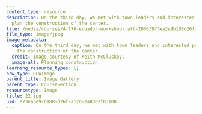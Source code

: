 ```yaml
---
content_type: resource
description: On the third day, we met with town leaders and interested people, to
  plan the construction of the center.
file: /media/courses/4-170-ecuador-workshop-fall-2006/873ea3e9b108d26fa12d2a8d02f63108_22.jpg
file_type: image/jpeg
image_metadata:
  caption: On the third day, we met with town leaders and interested people, to plan
    the construction of the center.
  credit: Image courtesy of Keith McCluskey.
  image-alt: Planning construction
learning_resource_types: []
ocw_type: OCWImage
parent_title: Image Gallery
parent_type: CourseSection
resourcetype: Image
title: 22.jpg
uid: 873ea3e9-b108-d26f-a12d-2a8d02f63108
---
```

